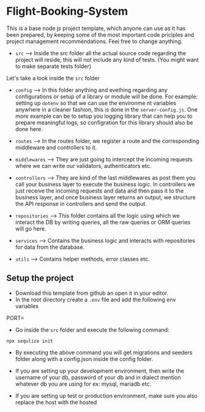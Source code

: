 # Flight-Booking-System

This is a base node js project template, which anyone can use as it has been prepared, by keeping some of the most important code priciples and project management recommendations. Feel free to change anything.

- `src` --> Inside the src folder all the actual source code regarding the project will reside, this will not include any kind of tests. (You might want to make separate tests folder)

Let's take a look inside the `src` folder

- `config` --> In this folder anything and evething regarding any configurations or setup of a library or module will be done. For example: setting up `dotenv` so that we can use the environme nt variables anywhere in a cleaner fashion, this is done in the `server-config.js`. One more example can be to setup you logging library that can help you to prepare meaningful logs, so configration for this library should also be done here.

- `routes` --> In the routes folder, we register a route and the corresponding middleware and controllers to it.

- `middlewares` --> They are just going to intercept the incoming requests where we can write our validators, authenticators etc.

- `controllers` --> They are kind of the last middlewares as post them you call your business layer to execute the business logic. In controllers we just receive the incoming requests and data and then pass it to the business layer, and once business layer returns an output, we structure the API response in controllers and send the output.

- `repositories` --> This folder contains all the logic using which we interact the DB by writing queries, all the raw queries or ORM queries will go here.

- `services` --> Contains the business logic and interacts with repositories for data from the database.

- `utils` --> Contains helper methods, error classes etc.

## Setup the project

- Download this template from github an open it in your editor.
- In the root directory create a `.env` file and add the following env variables

PORT=<YOUR CHOICE>

- Go inside the `src` folder and execute the following command:

```
npx sequlize init
```

- By executing the above command you will get migrations and seeders folder along with a config.json inside the config folder.

- If you are setting up your development environment, then write the username of your db, password of your db and in dialect mention whatever db you are using for ex: mysql, mariadb etc.
- If you are setting up test or production environment, make sure you also replace the host with the hosted
